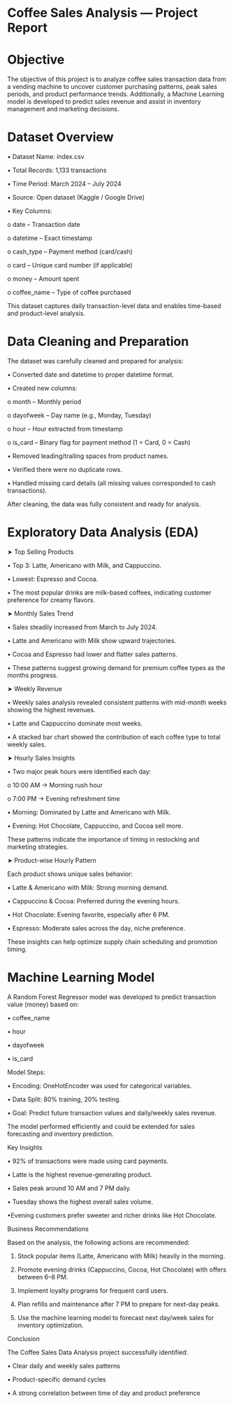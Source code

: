 # Coffee Sales Analysis — Project Report
# Objective
 
The objective of this project is to analyze coffee sales transaction data from a vending machine to uncover customer purchasing patterns, peak sales periods, and product performance trends.
Additionally, a Machine Learning model is developed to predict sales revenue and assist in inventory management and marketing decisions.


# Dataset Overview

•	Dataset Name: index.csv

•	Total Records: 1,133 transactions

•	Time Period: March 2024 – July 2024

•	Source: Open dataset (Kaggle / Google Drive)

•	Key Columns:

o	date – Transaction date

o	datetime – Exact timestamp

o	cash_type – Payment method (card/cash)

o	card – Unique card number (if applicable)

o	money – Amount spent

o	coffee_name – Type of coffee purchased

This dataset captures daily transaction-level data and enables time-based and product-level analysis.

# Data Cleaning and Preparation

The dataset was carefully cleaned and prepared for analysis:

•	Converted date and datetime to proper datetime format.

•	Created new columns:

o	month – Monthly period

o	dayofweek – Day name (e.g., Monday, Tuesday)

o	hour – Hour extracted from timestamp

o	is_card – Binary flag for payment method (1 = Card, 0 = Cash)

•	Removed leading/trailing spaces from product names.

•	Verified there were no duplicate rows.

•	Handled missing card details (all missing values corresponded to cash transactions).

After cleaning, the data was fully consistent and ready for analysis.


# Exploratory Data Analysis (EDA)

➤ Top Selling Products

•	Top 3: Latte, Americano with Milk, and Cappuccino.

•	Lowest: Espresso and Cocoa.

•	The most popular drinks are milk-based coffees, indicating customer preference for creamy flavors.

➤ Monthly Sales Trend

•	Sales steadily increased from March to July 2024.

•	Latte and Americano with Milk show upward trajectories.

•	Cocoa and Espresso had lower and flatter sales patterns.

•	These patterns suggest growing demand for premium coffee types as the months progress.


➤ Weekly Revenue

•	Weekly sales analysis revealed consistent patterns with mid-month weeks showing the highest revenues.

•	Latte and Cappuccino dominate most weeks.

•	A stacked bar chart showed the contribution of each coffee type to total weekly sales.


➤ Hourly Sales Insights

•	Two major peak hours were identified each day:

o	10:00 AM → Morning rush hour

o	7:00 PM → Evening refreshment time

•	Morning: Dominated by Latte and Americano with Milk.

•	Evening: Hot Chocolate, Cappuccino, and Cocoa sell more.

These patterns indicate the importance of timing in restocking and marketing strategies.

➤ Product-wise Hourly Pattern

Each product shows unique sales behavior:

•	Latte & Americano with Milk: Strong morning demand.

•	Cappuccino & Cocoa: Preferred during the evening hours.

•	Hot Chocolate: Evening favorite, especially after 6 PM.

•	Espresso: Moderate sales across the day, niche preference.

These insights can help optimize supply chain scheduling and promotion timing.

# Machine Learning Model

A Random Forest Regressor model was developed to predict transaction value (money) based on:

•	coffee_name

•	hour

•	dayofweek

•	is_card

Model Steps:

•	Encoding: OneHotEncoder was used for categorical variables.

•	Data Split: 80% training, 20% testing.

•	Goal: Predict future transaction values and daily/weekly sales revenue.

The model performed efficiently and could be extended for sales forecasting and inventory prediction.


 Key Insights
 
•	92% of transactions were made using card payments.

•	Latte is the highest revenue-generating product.

•	 Sales peak around 10 AM and 7 PM daily.

•	Tuesday shows the highest overall sales volume.

•Evening customers prefer sweeter and richer drinks like Hot Chocolate.

 Business Recommendations
 
Based on the analysis, the following actions are recommended:

1.	Stock popular items (Latte, Americano with Milk) heavily in the morning.
   
2.	Promote evening drinks (Cappuccino, Cocoa, Hot Chocolate) with offers between 6–8 PM.
  
3.	Implement loyalty programs for frequent card users.
   
4.	Plan refills and maintenance after 7 PM to prepare for next-day peaks.
   
5.	Use the machine learning model to forecast next day/week sales for inventory optimization.

 Conclusion
 
The Coffee Sales Data Analysis project successfully identified:

•	Clear daily and weekly sales patterns

•	Product-specific demand cycles

•	A strong correlation between time of day and product preference


